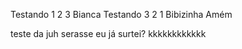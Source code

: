 Testando 1 2 3 
Bianca
Testando 3 2 1 
Bibizinha 
Amém

teste da juh serasse eu já surtei? kkkkkkkkkkkk